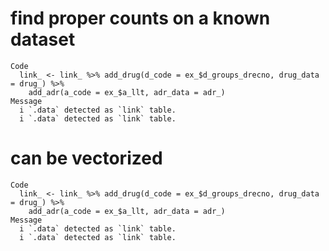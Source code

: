 # find proper counts on a known dataset

    Code
      link_ <- link_ %>% add_drug(d_code = ex_$d_groups_drecno, drug_data = drug_) %>%
        add_adr(a_code = ex_$a_llt, adr_data = adr_)
    Message
      i `.data` detected as `link` table.
      i `.data` detected as `link` table.

# can be vectorized

    Code
      link_ <- link_ %>% add_drug(d_code = ex_$d_groups_drecno, drug_data = drug_) %>%
        add_adr(a_code = ex_$a_llt, adr_data = adr_)
    Message
      i `.data` detected as `link` table.
      i `.data` detected as `link` table.

